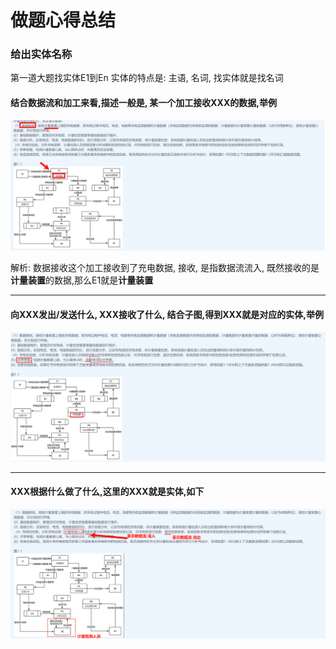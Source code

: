 # 做题心得总结
### 给出实体名称

第一道大题找实体E1到En
实体的特点是: 主语, 名词, 找实体就是找名词

#### 结合数据流和加工来看,描述一般是, 某一个**加工**接收**XXX**的数据,举例

![image-20240513152330030](../../../images/image-20240513152330030.png)

解析: 数据接收这个加工接收到了充电数据, 接收, 是指数据流流入, 既然接收的是**计量装置**的数据,那么E1就是**计量装置**

---

#### 向XXX发出/发送什么, XXX接收了什么, 结合子图,得到XXX就是对应的实体,举例

![image-20240513152958352](../../../images/image-20240513152958352.png)

---

#### XXX根据什么做了什么,这里的XXX就是实体,如下

![image-20240513153424804](../../../images/image-20240513153424804.png)
